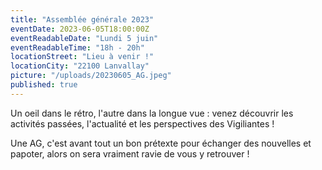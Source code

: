```yaml
---
title: "Assemblée générale 2023"
eventDate: 2023-06-05T18:00:00Z
eventReadableDate: "Lundi 5 juin"
eventReadableTime: "18h - 20h"
locationStreet: "Lieu à venir !"
locationCity: "22100 Lanvallay"
picture: "/uploads/20230605_AG.jpeg"
published: true
---
```


Un oeil dans le rétro, l'autre dans la longue vue : venez découvrir les activités passées, l'actualité et les perspectives des Vigiliantes !

Une AG, c'est avant tout un bon prétexte pour échanger des nouvelles et papoter, alors on sera vraiment ravie de vous y retrouver !


<!--more-->


